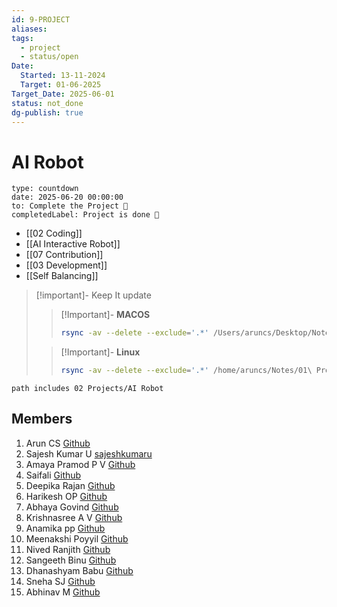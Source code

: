```yaml
---
id: 9-PROJECT
aliases: 
tags:
  - project
  - status/open
Date:
  Started: 13-11-2024
  Target: 01-06-2025
Target_Date: 2025-06-01
status: not_done
dg-publish: true
---
```


# AI Robot


```widgets
type: countdown
date: 2025-06-20 00:00:00
to: Complete the Project 🎉
completedLabel: Project is done 🎉
```

- [[02 Coding]]
- [[AI Interactive Robot]] 
- [[07 Contribution]]
- [[03 Development]]
- [[Self Balancing]]


>[!important]- Keep It update
>
>>[!Important]- **MACOS**
>>```bash
>> rsync -av --delete --exclude='.*' /Users/aruncs/Desktop/Notes/01\ Projects/AI\ Robot/  /Users/aruncs/Git/AI-Robot-Obsidian-Notes/
>> ```
>
>>[!Important]- **Linux**
>>```bash
>> rsync -av --delete --exclude='.*' /home/aruncs/Notes/01\ Projects/AI\ Robot/  /home/aruncs/Git/Organizations/AI-Robot-GCEK/AI-Robot-Obsidian-Notes
>> ```
>




```tasks
path includes 02 Projects/AI Robot
```

## Members

1. Arun CS [Github](https://github.com/aruncs31s)
2. Sajesh Kumar U [sajeshkumaru](https://github.com/sajeshkumaru)  
3. Amaya Pramod P V [Github](https://github.com/AmayaPramod)
4. Saifali [Github](https://github.com/Saifali1256)
5. Deepika Rajan [Github](https://github.com/DEEPIKARAJAN-E)
6. Harikesh OP [Github](https://github.com/harikeshop1989)
7. Abhaya Govind [Github](https://github.com/AbhayaGovind)
8. Krishnasree A V [Github](Krishnasree-A-V) 
9. Anamika pp [Github](https://github.com/isro19692004geck)
10. Meenakshi Poyyil [Github](https://github.com/MeenakshiPoyyil)
11. Nived Ranjith  [Github](https://github.com/orgs/AI-Robot-GCEK/people/Nivedh-r)
12. Sangeeth Binu [Github](htttps://github.com/Sangeeth-binu)
13. Dhanashyam Babu [Github](https://github.com/dhanashyam18)
14. Sneha SJ [Github](https://github.com/Sneha-SJ-05)
15. Abhinav M [Github](https://github.com/AbhinavM2005)